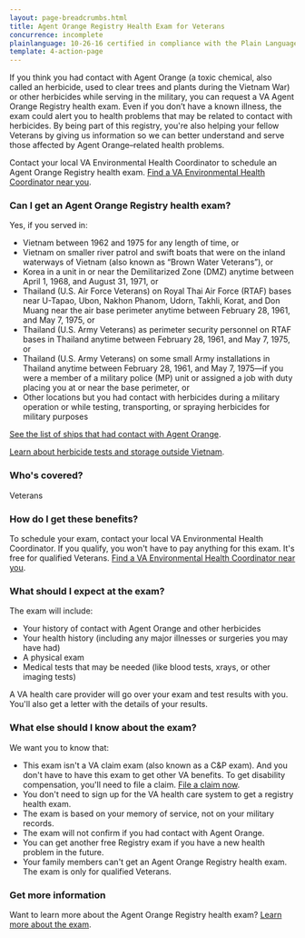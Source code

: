 ```yaml
---
layout: page-breadcrumbs.html
title: Agent Orange Registry Health Exam for Veterans
concurrence: incomplete
plainlanguage: 10-26-16 certified in compliance with the Plain Language Act
template: 4-action-page
---
```


If you think you had contact with Agent Orange (a toxic chemical, also called an herbicide, used to clear trees and plants during the Vietnam War) or other herbicides while serving in the military, you can request a VA Agent Orange Registry health exam. Even if you don’t have a known illness, the exam could alert you to health problems that may be related to contact with herbicides. By being part of this registry, you're also helping your fellow Veterans by giving us information so we can better understand and serve those affected by Agent Orange–related health problems.

Contact your local VA Environmental Health Coordinator to schedule an Agent Orange Registry health exam. [Find a VA Environmental Health Coordinator near you](http://www.publichealth.va.gov/exposures/coordinators.asp).

<div class="call-out" markdown="1">

### Can I get an Agent Orange Registry health exam?

Yes, if you served in:

  - Vietnam between 1962 and 1975 for any length of time, or
  - Vietnam on smaller river patrol and swift boats that were on the inland waterways of Vietnam (also known as “Brown Water Veterans”), or 
  - Korea in a unit in or near the Demilitarized Zone (DMZ) anytime between April 1, 1968, and August 31, 1971, or
  - Thailand (U.S. Air Force Veterans) on Royal Thai Air Force (RTAF) bases near U-Tapao, Ubon, Nakhon Phanom, Udorn, Takhli, Korat, and Don Muang near the air base perimeter anytime between February 28, 1961, and May 7, 1975, or
  - Thailand (U.S. Army Veterans) as perimeter security personnel on RTAF bases in Thailand anytime between February 28, 1961, and May 7, 1975, or
  - Thailand (U.S. Army Veterans) on some small Army installations in Thailand anytime between February 28, 1961, and May 7, 1975—if you were a member of a military police (MP) unit or assigned a job with duty placing you at or near the base perimeter, or
  - Other locations but you had contact with herbicides during a military operation or while testing, transporting, or spraying herbicides for military purposes
 
 [See the list of ships that had contact with Agent Orange](http://www.publichealth.va.gov/exposures/agentorange/shiplist/index.asp).
 
 [Learn about herbicide tests and storage outside Vietnam](http://www.publichealth.va.gov/exposures/agentorange/locations/tests-storage/index.asp).

### Who's covered?
Veterans
</div>

### How do I get these benefits?

To schedule your exam, contact your local VA Environmental Health Coordinator. If you qualify, you won't have to pay anything for this exam. It's free for qualified Veterans. [Find a VA Environmental Health Coordinator near you](http://www.publichealth.va.gov/exposures/coordinators.asp).

### What should I expect at the exam?

The exam will include:

- Your history of contact with Agent Orange and other herbicides
- Your health history (including any major illnesses or surgeries you may have had)
- A physical exam
- Medical tests that may be needed (like blood tests, xrays, or other imaging tests)

A VA health care provider will go over your exam and test results with you. You'll also get a letter with the details of your results.

### What else should I know about the exam?

We want you to know that:

- This exam isn't a VA claim exam (also known as a C&P exam). And you don't have to have this exam to get other VA benefits. To get disability compensation, you'll need to file a claim. [File a claim now](/disability-benefits/apply-for-benefits/).
- You don't need to sign up for the VA health care system to get a registry health exam.
- The exam is based on your memory of service, not on your military records.
- The exam will not confirm if you had contact with Agent Orange.
- You can get another free Registry exam if you have a new health problem in the future.
- Your family members can't get an Agent Orange Registry health exam. The exam is only for qualified Veterans.

### Get more information

Want to learn more about the Agent Orange Registry health exam? [Learn more about the exam](http://www.publichealth.va.gov/exposures/agentorange/benefits/registry-exam.asp). 
